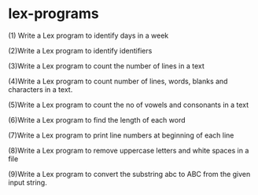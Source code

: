 # lex-programs
(1) Write a Lex program to identify days in a week 

(2)Write a Lex program to identify identifiers

(3)Write a Lex program to count the number of lines in a text

(4)Write a Lex program to count number of lines, words, blanks and characters in a text.

(5)Write a Lex program to count the no of vowels and consonants in a text

(6)Write a Lex program to find the length of each word

(7)Write a Lex program to print line numbers at beginning of each line

(8)Write a Lex program to remove uppercase letters and white spaces in a file

(9)Write a Lex  program to convert the substring abc to ABC from the given input string.
